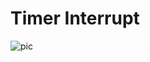 # Timer Interrupt
![pic](https://camo.githubusercontent.com/a476de843054745f95775e71814f2bec589cbf3c3036bc93b23f4f478e289e72/68747470733a2f2f6d656469612e67697068792e636f6d2f6d656469612f76312e59326c6b505463354d4749334e6a45784e6a59324d7a686c4d3249344d475a6a595452694e474930597a45344f4467355a544e6c4d446c6c5a6d46684e4463794d4749334d435a6c634431324d563970626e526c636d35686246396e61575a7a583264705a6b6c6b4a6d4e305057632f6a5a644a76586c67575a704a6762726f51552f67697068792e676966)

